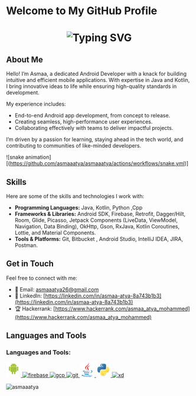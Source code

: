 # Welcome to My GitHub Profile

<div align="center">
<h1>
<img src="https://readme-typing-svg.herokuapp.com?font=Jetbrains+mono&size=40&duration=3000&color=33FF33&center=true&vCenter=true&width=435&lines=Hey..+I'm+[Asmaa Atya Mohammed  👋];This+is..;..my+Github..;" alt="Typing SVG" />
</h1>
</div>

## About Me

Hello! I’m Asmaa, a dedicated Android Developer with a knack for building intuitive and efficient mobile applications. With expertise in Java and Kotlin, I bring innovative ideas to life while ensuring high-quality standards in development.

My experience includes:
- End-to-end Android app development, from concept to release.  
- Creating seamless, high-performance user experiences.  
- Collaborating effectively with teams to deliver impactful projects.  

I’m driven by a passion for learning, staying ahead in the tech world, and contributing to communities of like-minded developers.

![snake animation][(https://github.com/asmaaatya/asmaaatya/actions/workflows/snake.yml)]

## Skills

Here are some of the skills and technologies I work with:

- **Programming Languages:** Java, Kotlin, Python ,Cpp
- **Frameworks & Libraries:** Android SDK, Firebase, Retrofit, Dagger/Hilt, Room, Glide, Picasso, Jetpack Components (LiveData, ViewModel, Navigation, Data Binding), OkHttp, Gson, RxJava, Kotlin Coroutines, Lottie, and Material Components.
- **Tools & Platforms:**  Git, Bitbucket , Android Studio, IntelliJ IDEA, JIRA, Postman.

## Get in Touch

Feel free to connect with me:

- 📧 Email: asmaaatya26@gmail.com
- 💼 LinkedIn: [https://linkedin.com/in/asmaa-atya-8a743b1b3](https://linkedin.com/in/asmaa-atya-8a743b1b3)
- 🏆 Hackerrank: [https://www.hackerrank.com/asmaa_atya_mohammed](https://www.hackerrank.com/asmaa_atya_mohammed)

## Languages and Tools

<h3 align="left">Languages and Tools:</h3>
<p align="left"> 
  <a href="https://developer.android.com" target="_blank" rel="noreferrer"> 
    <img src="https://raw.githubusercontent.com/devicons/devicon/master/icons/android/android-original-wordmark.svg" alt="android" width="40" height="40"/> 
  </a> 
  <a href="https://firebase.google.com/" target="_blank" rel="noreferrer"> 
    <img src="https://www.vectorlogo.zone/logos/firebase/firebase-icon.svg" alt="firebase" width="40" height="40"/> 
  </a> 
  <a href="https://cloud.google.com" target="_blank" rel="noreferrer"> 
    <img src="https://www.vectorlogo.zone/logos/google_cloud/google_cloud-icon.svg" alt="gcp" width="40" height="40"/> 
  </a> 
  <a href="https://git-scm.com/" target="_blank" rel="noreferrer"> 
    <img src="https://www.vectorlogo.zone/logos/git-scm/git-scm-icon.svg" alt="git" width="40" height="40"/> 
  </a> 
  <a href="https://www.java.com" target="_blank" rel="noreferrer"> 
    <img src="https://raw.githubusercontent.com/devicons/devicon/master/icons/java/java-original.svg" alt="java" width="40" height="40"/> 
  </a> 
  <a href="https://www.python.org" target="_blank" rel="noreferrer"> 
    <img src="https://raw.githubusercontent.com/devicons/devicon/master/icons/python/python-original.svg" alt="python" width="40" height="40"/> 
  </a> 
  <a href="https://www.adobe.com/products/xd.html" target="_blank" rel="noreferrer"> 
    <img src="https://cdn.worldvectorlogo.com/logos/adobe-xd.svg" alt="xd" width="40" height="40"/> 
  </a> 
</p>

<p><img align="center" src="https://github-readme-stats.vercel.app/api/top-langs?username=asmaaatya&show_icons=true&locale=en&layout=compact" alt="asmaaatya" /></p>

